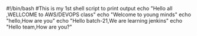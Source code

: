 #!/bin/bash
#This is my 1st shell script to print output
echo "Hello all ,WELLCOME to AWS/DEVOPS class"
echo "Welcome to young minds"
echo "hello,How are you"
echo "Hello batch-21,We are learning jenkins"
echo "Hello team,How are you?"